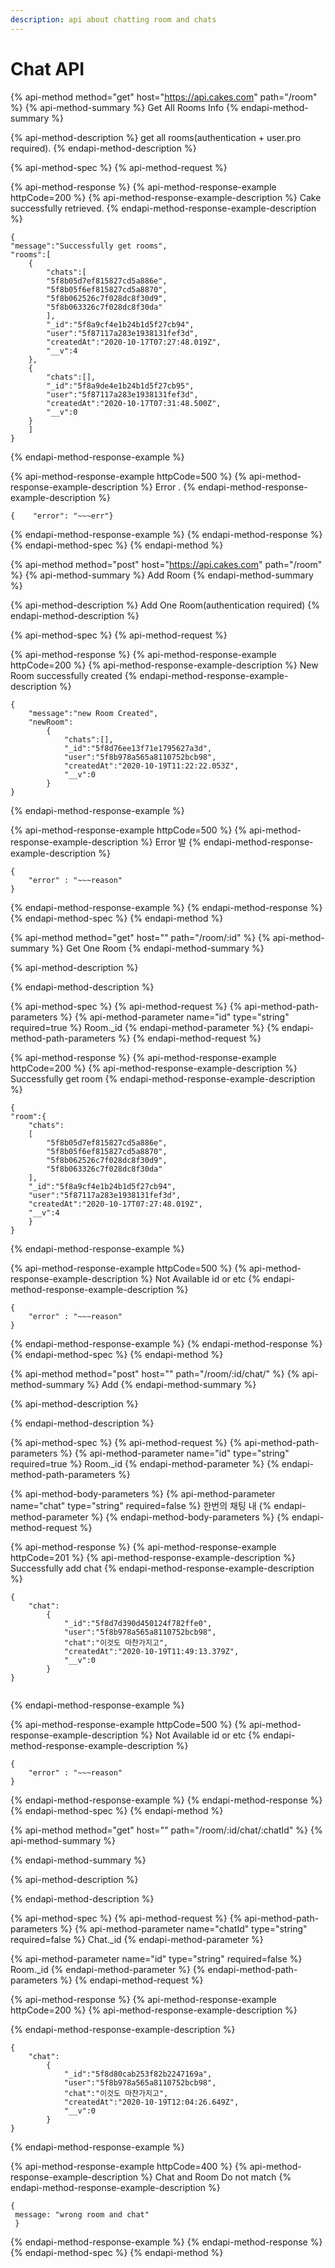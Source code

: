 ```yaml
---
description: api about chatting room and chats
---
```


# Chat API

{% api-method method="get" host="https://api.cakes.com" path="/room" %}
{% api-method-summary %}
Get All Rooms Info
{% endapi-method-summary %}

{% api-method-description %}
get all rooms\(authentication + user.pro required\).
{% endapi-method-description %}

{% api-method-spec %}
{% api-method-request %}

{% api-method-response %}
{% api-method-response-example httpCode=200 %}
{% api-method-response-example-description %}
Cake successfully retrieved.
{% endapi-method-response-example-description %}

```
{
"message":"Successfully get rooms",
"rooms":[
    {
        "chats":[
        "5f8b05d7ef815827cd5a886e",
        "5f8b05f6ef815827cd5a8870",
        "5f8b062526c7f028dc8f30d9",
        "5f8b063326c7f028dc8f30da"
        ],
        "_id":"5f8a9cf4e1b24b1d5f27cb94",
        "user":"5f87117a283e1938131fef3d",
        "createdAt":"2020-10-17T07:27:48.019Z",
        "__v":4
    },
    {
        "chats":[],
        "_id":"5f8a9de4e1b24b1d5f27cb95",
        "user":"5f87117a283e1938131fef3d",
        "createdAt":"2020-10-17T07:31:48.500Z",
        "__v":0
    }
    ]
}
```
{% endapi-method-response-example %}

{% api-method-response-example httpCode=500 %}
{% api-method-response-example-description %}
Error .
{% endapi-method-response-example-description %}

```
{    "error": "~~~err"}
```
{% endapi-method-response-example %}
{% endapi-method-response %}
{% endapi-method-spec %}
{% endapi-method %}

{% api-method method="post" host="https://api.cakes.com" path="/room" %}
{% api-method-summary %}
Add Room
{% endapi-method-summary %}

{% api-method-description %}
Add One Room\(authentication required\)
{% endapi-method-description %}

{% api-method-spec %}
{% api-method-request %}

{% api-method-response %}
{% api-method-response-example httpCode=200 %}
{% api-method-response-example-description %}
New Room successfully created
{% endapi-method-response-example-description %}

```
{
    "message":"new Room Created",
    "newRoom":
        {
            "chats":[],
            "_id":"5f8d76ee13f71e1795627a3d",
            "user":"5f8b978a565a8110752bcb98",
            "createdAt":"2020-10-19T11:22:22.053Z",
            "__v":0
        }
}
```
{% endapi-method-response-example %}

{% api-method-response-example httpCode=500 %}
{% api-method-response-example-description %}
Error 발
{% endapi-method-response-example-description %}

```
{
    "error" : "~~~reason"
}
```
{% endapi-method-response-example %}
{% endapi-method-response %}
{% endapi-method-spec %}
{% endapi-method %}

{% api-method method="get" host="" path="/room/:id" %}
{% api-method-summary %}
Get One Room
{% endapi-method-summary %}

{% api-method-description %}

{% endapi-method-description %}

{% api-method-spec %}
{% api-method-request %}
{% api-method-path-parameters %}
{% api-method-parameter name="id" type="string" required=true %}
Room.\_id
{% endapi-method-parameter %}
{% endapi-method-path-parameters %}
{% endapi-method-request %}

{% api-method-response %}
{% api-method-response-example httpCode=200 %}
{% api-method-response-example-description %}
Successfully get room
{% endapi-method-response-example-description %}

```
{
"room":{
    "chats":
    [
        "5f8b05d7ef815827cd5a886e",
        "5f8b05f6ef815827cd5a8870",
        "5f8b062526c7f028dc8f30d9",
        "5f8b063326c7f028dc8f30da"
    ],
    "_id":"5f8a9cf4e1b24b1d5f27cb94",
    "user":"5f87117a283e1938131fef3d",
    "createdAt":"2020-10-17T07:27:48.019Z",
    "__v":4
    }
}

```
{% endapi-method-response-example %}

{% api-method-response-example httpCode=500 %}
{% api-method-response-example-description %}
Not Available id or etc
{% endapi-method-response-example-description %}

```
{
    "error" : "~~~reason"
}
```
{% endapi-method-response-example %}
{% endapi-method-response %}
{% endapi-method-spec %}
{% endapi-method %}

{% api-method method="post" host="" path="/room/:id/chat/" %}
{% api-method-summary %}
Add
{% endapi-method-summary %}

{% api-method-description %}

{% endapi-method-description %}

{% api-method-spec %}
{% api-method-request %}
{% api-method-path-parameters %}
{% api-method-parameter name="id" type="string" required=true %}
Room.\_id
{% endapi-method-parameter %}
{% endapi-method-path-parameters %}

{% api-method-body-parameters %}
{% api-method-parameter name="chat" type="string" required=false %}
한번의 채팅 내
{% endapi-method-parameter %}
{% endapi-method-body-parameters %}
{% endapi-method-request %}

{% api-method-response %}
{% api-method-response-example httpCode=201 %}
{% api-method-response-example-description %}
Successfully add chat
{% endapi-method-response-example-description %}

```
{
    "chat":
        {
            "_id":"5f8d7d390d450124f782ffe0",
            "user":"5f8b978a565a8110752bcb98",
            "chat":"이것도 마찬가지고",
            "createdAt":"2020-10-19T11:49:13.379Z",
            "__v":0
        }
}
    
```
{% endapi-method-response-example %}

{% api-method-response-example httpCode=500 %}
{% api-method-response-example-description %}
 Not Available id or etc
{% endapi-method-response-example-description %}

```
{
    "error" : "~~~reason"
}
```
{% endapi-method-response-example %}
{% endapi-method-response %}
{% endapi-method-spec %}
{% endapi-method %}

{% api-method method="get" host="" path="/room/:id/chat/:chatId" %}
{% api-method-summary %}

{% endapi-method-summary %}

{% api-method-description %}

{% endapi-method-description %}

{% api-method-spec %}
{% api-method-request %}
{% api-method-path-parameters %}
{% api-method-parameter name="chatId" type="string" required=false %}
Chat.\_id
{% endapi-method-parameter %}

{% api-method-parameter name="id" type="string" required=false %}
Room.\_id
{% endapi-method-parameter %}
{% endapi-method-path-parameters %}
{% endapi-method-request %}

{% api-method-response %}
{% api-method-response-example httpCode=200 %}
{% api-method-response-example-description %}

{% endapi-method-response-example-description %}

```
{
    "chat":
        {
            "_id":"5f8d80cab253f82b2247169a",
            "user":"5f8b978a565a8110752bcb98",
            "chat":"이것도 마찬가지고",
            "createdAt":"2020-10-19T12:04:26.649Z",
            "__v":0
        }
}
```
{% endapi-method-response-example %}

{% api-method-response-example httpCode=400 %}
{% api-method-response-example-description %}
Chat and Room Do not match
{% endapi-method-response-example-description %}

```
{
 message: "wrong room and chat"
 }
```
{% endapi-method-response-example %}
{% endapi-method-response %}
{% endapi-method-spec %}
{% endapi-method %}

